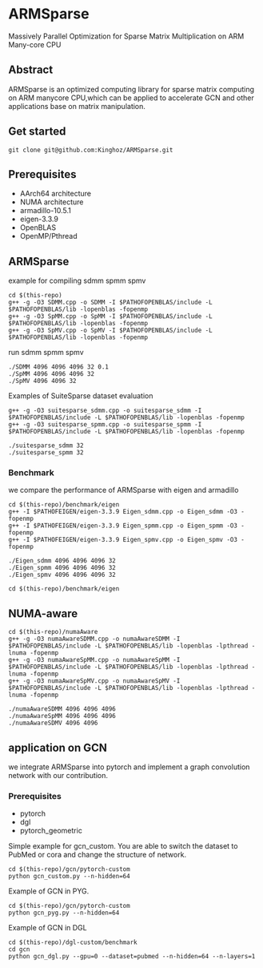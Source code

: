 # ARMSparse
Massively Parallel Optimization for Sparse Matrix Multiplication on ARM Many-core CPU
## Abstract
ARMSparse is an optimized computing library for sparse matrix computing on ARM manycore CPU,which can be applied to accelerate GCN and other applications base on matrix manipulation.

## Get started
```
git clone git@github.com:Kinghoz/ARMSparse.git
```
## Prerequisites
- AArch64 architecture
- NUMA architecture
- armadillo-10.5.1
- eigen-3.3.9
- OpenBLAS
- OpenMP/Pthread

## ARMSparse
example for compiling sdmm spmm spmv 
```
cd $(this-repo)
g++ -g -O3 SDMM.cpp -o SDMM -I $PATHOFOPENBLAS/include -L $PATHOFOPENBLAS/lib -lopenblas -fopenmp
g++ -g -O3 SpMM.cpp -o SpMM -I $PATHOFOPENBLAS/include -L $PATHOFOPENBLAS/lib -lopenblas -fopenmp
g++ -g -O3 SpMV.cpp -o SpMV -I $PATHOFOPENBLAS/include -L $PATHOFOPENBLAS/lib -lopenblas -fopenmp
```
run sdmm spmm spmv
```
./SDMM 4096 4096 4096 32 0.1
./SpMM 4096 4096 4096 32
./SpMV 4096 4096 32
```
Examples of SuiteSparse dataset evaluation
```
g++ -g -O3 suitesparse_sdmm.cpp -o suitesparse_sdmm -I $PATHOFOPENBLAS/include -L $PATHOFOPENBLAS/lib -lopenblas -fopenmp
g++ -g -O3 suitesparse_spmm.cpp -o suitesparse_spmm -I $PATHOFOPENBLAS/include -L $PATHOFOPENBLAS/lib -lopenblas -fopenmp

./suitesparse_sdmm 32
./suitesparse_spmm 32
```
### Benchmark
we compare the performance of ARMSparse with eigen and armadillo
```
cd $(this-repo)/benchmark/eigen
g++ -I $PATHOFEIGEN/eigen-3.3.9 Eigen_sdmm.cpp -o Eigen_sdmm -O3 -fopenmp
g++ -I $PATHOFEIGEN/eigen-3.3.9 Eigen_spmm.cpp -o Eigen_spmm -O3 -fopenmp
g++ -I $PATHOFEIGEN/eigen-3.3.9 Eigen_spmv.cpp -o Eigen_spmv -O3 -fopenmp

./Eigen_sdmm 4096 4096 4096 32
./Eigen_spmm 4096 4096 4096 32
./Eigen_spmv 4096 4096 4096 32

cd $(this-repo)/benchmark/eigen
```

## NUMA-aware
```
cd $(this-repo)/numaAware
g++ -g -O3 numaAwareSDMM.cpp -o numaAwareSDMM -I $PATHOFOPENBLAS/include -L $PATHOFOPENBLAS/lib -lopenblas -lpthread -lnuma -fopenmp
g++ -g -O3 numaAwareSpMM.cpp -o numaAwareSpMM -I $PATHOFOPENBLAS/include -L $PATHOFOPENBLAS/lib -lopenblas -lpthread -lnuma -fopenmp
g++ -g -O3 numaAwareSpMV.cpp -o numaAwareSpMV -I $PATHOFOPENBLAS/include -L $PATHOFOPENBLAS/lib -lopenblas -lpthread -lnuma -fopenmp

./numaAwareSDMM 4096 4096 4096 
./numaAwareSpMM 4096 4096 4096 
./numaAwareSDMV 4096 4096
```

## application on GCN
we integrate ARMSparse into pytorch and implement a graph convolution network with our contribution.
### Prerequisites
- pytorch
- dgl
- pytorch_geometric

Simple example for gcn_custom. You are able to switch the dataset to PubMed or cora and change the structure of network.
```
cd $(this-repo)/gcn/pytorch-custom
python gcn_custom.py --n-hidden=64
```
Example of GCN in PYG.
```
cd $(this-repo)/gcn/pytorch-custom
python gcn_pyg.py --n-hidden=64
```
Example of GCN in DGL
```
cd $(this-repo)/dgl-custom/benchmark
cd gcn
python gcn_dgl.py --gpu=0 --dataset=pubmed --n-hidden=64 --n-layers=1
```
